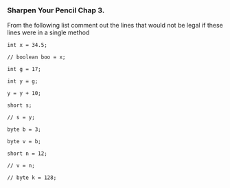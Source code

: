 ### Sharpen Your Pencil Chap 3.

From the following list comment out the lines that would not be legal if these lines were in a single method

```
int x = 34.5;

// boolean boo = x;

int g = 17;

int y = g;

y = y + 10;

short s;

// s = y;

byte b = 3;

byte v = b;

short n = 12;

// v = n;

// byte k = 128;
```
